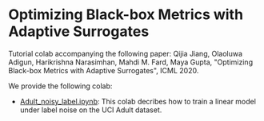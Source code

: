 # Optimizing Black-box Metrics with Adaptive Surrogates

Tutorial colab accompanying the following paper:
Qijia Jiang, Olaoluwa Adigun, Harikrishna Narasimhan, Mahdi M. Fard, Maya Gupta, "Optimizing Black-box Metrics with Adaptive Surrogates", ICML 2020.

We provide the following colab:

* [Adult_noisy_label.ipynb](<a href="https://colab.research.google.com/github/google-research/google-research/blob/master/adaptive_surrogates/Adult_noisy_label.ipynb">): This colab decribes how to train a linear model under label noise on the UCI Adult dataset.
